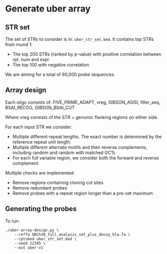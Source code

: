 # Generate uber array

## STR set

The set of STRs to consider is in: `uber_str_set.bed`. It contains top STRs from round 1:

* The top 200 STRs (ranked by p-value) with positive correlation between rpt. num and expr
* The top 100 with negative correlation

We are aiming for a total of 60,000 probe sequences.

## Array design

Each oligo consists of: 
FIVE_PRIME_ADAPT, vreg, GIBSON_ASISI, filler_seq, BSAI_RECOG, GIBSON_BSAI_CUT

Where vreg consists of the STR + genomic flanking regions on either side.

For each input STR we consider:
* Multiple different repeat lengths. The exact number is determined by the reference repeat unit length. 
* Multiple different alternate motifs and their reverse complements, including random and random with matched GC%
* For each full variable region, we consider both the forward and reverse complement

Multiple checks are implemented:
* Remove regions containing cloning cut sites
* Remove redundant probes
* Remove probes with a repeat region longer than a pre-set maximum

## Generating the probes

To run:

```
./uber-array-design.py \
	--reffa GRCh38_full_analysis_set_plus_decoy_hla.fa \
	--rptsbed uber_str_set.bed \
	--seed 12345 \
	--out uber-v1
```
